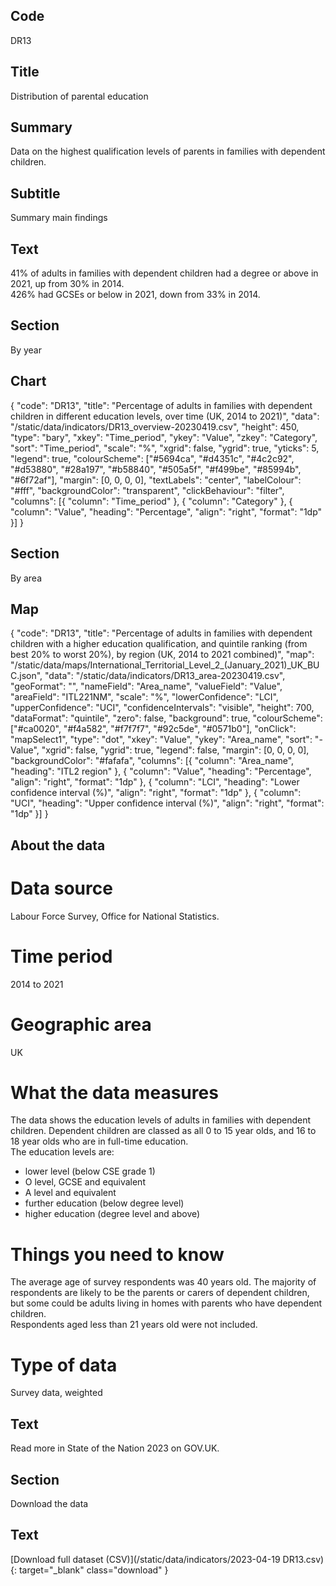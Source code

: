 ## Code
DR13

## Title
Distribution of parental education

## Summary
Data on the highest qualification levels of parents in families with dependent children.

## Subtitle
Summary main findings

## Text
41% of adults in families with dependent children had a degree or above in 2021, up from 30% in 2014.<br>
426% had GCSEs or below in 2021, down from 33% in 2014.

## Section
By year

## Chart
{ "code": "DR13", "title": "Percentage of adults in families with dependent children in different education levels, over time (UK, 2014 to 2021)", "data": "/static/data/indicators/DR13_overview-20230419.csv", "height": 450, "type": "bary", "xkey": "Time_period", "ykey": "Value", "zkey": "Category", "sort": "Time_period", "scale": "%", "xgrid": false, "ygrid": true, "yticks": 5, "legend": true, "colourScheme": ["#5694ca", "#d4351c", "#4c2c92", "#d53880", "#28a197", "#b58840", "#505a5f", "#f499be", "#85994b", "#6f72af"], "margin": [0, 0, 0, 0], "textLabels": "center", "labelColour": "#fff", "backgroundColor": "transparent", "clickBehaviour": "filter", "columns": [{ "column": "Time_period" }, { "column": "Category" }, { "column": "Value", "heading": "Percentage", "align": "right", "format": "1dp" }] }

## Section
By area

## Map
{ "code": "DR13", "title": "Percentage of adults in families with dependent children with a higher education qualification, and quintile ranking (from best 20% to worst 20%), by region (UK, 2014 to 2021 combined)", "map": "/static/data/maps/International_Territorial_Level_2_(January_2021)_UK_BUC.json", "data": "/static/data/indicators/DR13_area-20230419.csv", "geoFormat": "", "nameField": "Area_name", "valueField": "Value", "areaField": "ITL221NM", "scale": "%", "lowerConfidence": "LCI", "upperConfidence": "UCI", "confidenceIntervals": "visible", "height": 700, "dataFormat": "quintile", "zero": false, "background": true, "colourScheme": ["#ca0020", "#f4a582", "#f7f7f7", "#92c5de", "#0571b0"], "onClick": "mapSelect1", "type": "dot", "xkey": "Value", "ykey": "Area_name", "sort": "-Value", "xgrid": false, "ygrid": true, "legend": false, "margin": [0, 0, 0, 0], "backgroundColor": "#fafafa", "columns": [{ "column": "Area_name", "heading": "ITL2 region" }, { "column": "Value", "heading": "Percentage", "align": "right", "format": "1dp" }, { "column": "LCI", "heading": "Lower confidence interval (%)", "align": "right", "format": "1dp" }, { "column": "UCI", "heading": "Upper confidence interval (%)", "align": "right", "format": "1dp" }] }

## About the data
# Data source
Labour Force Survey, Office for National Statistics.

# Time period
2014 to 2021

# Geographic area
UK

# What the data measures
The data shows the education levels of adults in families with dependent children. Dependent children are classed as all 0 to 15 year olds, and 16 to 18 year olds who are in full-time education.<br>
The education levels are:

<ul class="govuk-list list-disc">
    <li>lower level (below CSE grade 1)</li>
    <li>O level, GCSE and equivalent</li>
    <li>A level and equivalent</li>
    <li>further education (below degree level)</li>
    <li>higher education (degree level and above)</li>
</ul>

# Things you need to know
The average age of survey respondents was 40 years old. The majority of respondents are likely to be the parents or carers of dependent children, but some could be adults living in homes with parents who have dependent children.<br>Respondents aged less than 21 years old were not included. 

# Type of data
Survey data, weighted

## Text
Read more in State of the Nation 2023 on GOV.UK.

## Section
Download the data

## Text
[Download full dataset (CSV)](/static/data/indicators/2023-04-19 DR13.csv){: target="_blank" class="download" }

